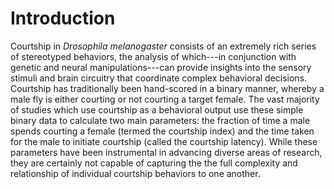 
# Introduction

Courtship in *Drosophila melanogaster* consists of an extremely rich series of 
stereotyped behaviors, the analysis of which---in conjunction with genetic 
and neural manipulations---can provide insights into the sensory stimuli and
brain circuitry that coordinate complex behavioral decisions. Courtship has 
traditionally been hand-scored in a binary manner, whereby a male fly is either
courting or not courting a target female. The vast majority of studies which
use courtship as a behavioral output use these simple binary data to calculate 
two main parameters: the fraction of time a male spends courting a female 
(termed the courtship index) and the time taken for the male to initiate 
courtship (called the courtship latency). While these parameters have been
instrumental in advancing diverse areas of research, they are certainly 
not capable of capturing the the full complexity and relationship of individual
courtship behaviors to one another. 
